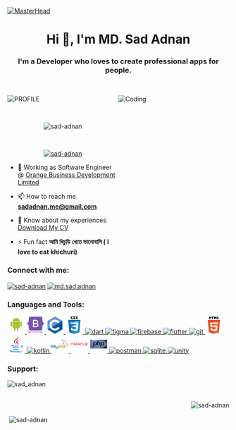 [![MasterHead](https://img.buymeacoffee.com/api/?url=aHR0cHM6Ly9jZG4uYnV5bWVhY29mZmVlLmNvbS91cGxvYWRzL3Byb2ZpbGVfcGljdHVyZXMvMjAyMi8wOC80NGNjMWQ3OTcwM2U2NzExYzI2Y2UxMDMzMzA4NTgyOS5qcGdAMzAwd18wZS53ZWJw&creator=MD.+Sad+Adnan&is_creating=I%27m%20a%20Developer%20who%20loves%20to%20create%20professional%20apps%20for%20people.&design_code=1&design_color=%2326B0A1&slug=sad_adnan)](https://play.google.com/store/apps/dev?id=7071097080167673760)
<h1 align="center">Hi 👋, I'm MD. Sad Adnan</h1>
<h3 align="center">I'm a Developer who loves to create professional apps for people.</h3>
<br>
<p>
    <img alt="PROFILE" width="50%" height="500px" src="https://cdn.buymeacoffee.com/uploads/profile_pictures/2022/08/44cc1d79703e6711c26ce10333085829.jpg@300w_0e.webp">
    <img align="right" alt="Coding" width="50%" height="500px" src="https://cdn.dribbble.com/users/1162077/screenshots/4649464/skatter-programmer.gif">
</p>

<br>

<p align="center"> <img src="https://komarev.com/ghpvc/?username=sad-adnan&label=Profile%20views&color=0e75b6&style=flat" alt="sad-adnan" /> </p>
<br>

<p align="center"> <a href="https://github.com/ryo-ma/github-profile-trophy"><img src="https://github-profile-trophy.vercel.app/?username=sad-adnan" alt="sad-adnan" /></a> </p>

- 🔭 Working as Software Engineer @ [Orange Business Development Limited](https://orangebd.com/)

- 📫 How to reach me [**sadadnan.me@gmail.com**](mailto:sadadnan.me@gmail.com)

- 📄 Know about my experiences [Download My CV](https://drive.google.com/file/d/1iN5W5YJA4T79llF2nktooP_beMjUysl1/view?usp=sharing)

- ⚡ Fun fact **আমি খিচুড়ি খেতে ভালোবাসি ( I love to eat khichuri)**

<h3 align="left">Connect with me:</h3>
<p align="left">
<a href="https://linkedin.com/in/sad-adnan" target="blank"><img align="center" src="https://raw.githubusercontent.com/rahuldkjain/github-profile-readme-generator/master/src/images/icons/Social/linked-in-alt.svg" alt="sad-adnan" height="30" width="40" /></a>
<a href="https://fb.com/md.sad.adnan" target="blank"><img align="center" src="https://raw.githubusercontent.com/rahuldkjain/github-profile-readme-generator/master/src/images/icons/Social/facebook.svg" alt="md.sad.adnan" height="30" width="40" /></a>
</p>

<h3 align="left">Languages and Tools:</h3>
<p align="left"> <a href="https://developer.android.com" target="_blank" rel="noreferrer"> <img src="https://raw.githubusercontent.com/devicons/devicon/master/icons/android/android-original-wordmark.svg" alt="android" width="40" height="40"/> </a> <a href="https://getbootstrap.com" target="_blank" rel="noreferrer"> <img src="https://raw.githubusercontent.com/devicons/devicon/master/icons/bootstrap/bootstrap-plain-wordmark.svg" alt="bootstrap" width="40" height="40"/> </a> <a href="https://www.cprogramming.com/" target="_blank" rel="noreferrer"> <img src="https://raw.githubusercontent.com/devicons/devicon/master/icons/c/c-original.svg" alt="c" width="40" height="40"/> </a> <a href="https://www.w3schools.com/css/" target="_blank" rel="noreferrer"> <img src="https://raw.githubusercontent.com/devicons/devicon/master/icons/css3/css3-original-wordmark.svg" alt="css3" width="40" height="40"/> </a> <a href="https://dart.dev" target="_blank" rel="noreferrer"> <img src="https://www.vectorlogo.zone/logos/dartlang/dartlang-icon.svg" alt="dart" width="40" height="40"/> </a> <a href="https://www.figma.com/" target="_blank" rel="noreferrer"> <img src="https://www.vectorlogo.zone/logos/figma/figma-icon.svg" alt="figma" width="40" height="40"/> </a> <a href="https://firebase.google.com/" target="_blank" rel="noreferrer"> <img src="https://www.vectorlogo.zone/logos/firebase/firebase-icon.svg" alt="firebase" width="40" height="40"/> </a> <a href="https://flutter.dev" target="_blank" rel="noreferrer"> <img src="https://www.vectorlogo.zone/logos/flutterio/flutterio-icon.svg" alt="flutter" width="40" height="40"/> </a> <a href="https://git-scm.com/" target="_blank" rel="noreferrer"> <img src="https://www.vectorlogo.zone/logos/git-scm/git-scm-icon.svg" alt="git" width="40" height="40"/> </a> <a href="https://www.w3.org/html/" target="_blank" rel="noreferrer"> <img src="https://raw.githubusercontent.com/devicons/devicon/master/icons/html5/html5-original-wordmark.svg" alt="html5" width="40" height="40"/> </a> <a href="https://www.java.com" target="_blank" rel="noreferrer"> <img src="https://raw.githubusercontent.com/devicons/devicon/master/icons/java/java-original.svg" alt="java" width="40" height="40"/> </a> <a href="https://kotlinlang.org" target="_blank" rel="noreferrer"> <img src="https://www.vectorlogo.zone/logos/kotlinlang/kotlinlang-icon.svg" alt="kotlin" width="40" height="40"/> </a> <a href="https://www.mysql.com/" target="_blank" rel="noreferrer"> <img src="https://raw.githubusercontent.com/devicons/devicon/master/icons/mysql/mysql-original-wordmark.svg" alt="mysql" width="40" height="40"/> </a> <a href="https://www.oracle.com/" target="_blank" rel="noreferrer"> <img src="https://raw.githubusercontent.com/devicons/devicon/master/icons/oracle/oracle-original.svg" alt="oracle" width="40" height="40"/> </a> <a href="https://www.php.net" target="_blank" rel="noreferrer"> <img src="https://raw.githubusercontent.com/devicons/devicon/master/icons/php/php-original.svg" alt="php" width="40" height="40"/> </a> <a href="https://postman.com" target="_blank" rel="noreferrer"> <img src="https://www.vectorlogo.zone/logos/getpostman/getpostman-icon.svg" alt="postman" width="40" height="40"/> </a> <a href="https://www.sqlite.org/" target="_blank" rel="noreferrer"> <img src="https://www.vectorlogo.zone/logos/sqlite/sqlite-icon.svg" alt="sqlite" width="40" height="40"/> </a> <a href="https://unity.com/" target="_blank" rel="noreferrer"> <img src="https://www.vectorlogo.zone/logos/unity3d/unity3d-icon.svg" alt="unity" width="40" height="40"/> </a> </p>

<h3 align="left">Support:</h3>
<p ><a align="left" href="https://www.buymeacoffee.com/sad_adnan"> <img align="left" src="https://cdn.buymeacoffee.com/buttons/v2/default-yellow.png" height="50" width="210" alt="sad_adnan" /></a></p><br><br>

<p><img align="right" src="https://github-readme-stats.vercel.app/api/top-langs?username=sad-adnan&show_icons=true&locale=en&layout=compact" alt="sad-adnan" /></p> <br>

<p>&nbsp;<img align="center" src="https://github-readme-stats.vercel.app/api?username=sad-adnan&show_icons=true&locale=en" alt="sad-adnan" /></p>


<!--
**sad-adnan/sad-adnan** is a ✨ _special_ ✨ repository because its `README.md` (this file) appears on your GitHub profile.

Here are some ideas to get you started:

- 🔭 I’m currently working on ...
- 🌱 I’m currently learning ...
- 👯 I’m looking to collaborate on ...
- 🤔 I’m looking for help with ...
- 💬 Ask me about ...
- 📫 How to reach me: ...
- 😄 Pronouns: ...
- ⚡ Fun fact: ...
-->
